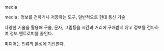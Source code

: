 
media

media
:   정보를 전하거나 저장하는 도구, 일반적으로 현대 통신 기술

다양한 기술을 활용해 구술, 문자, 그림등을 시간과 거리에 구애받지 않고 정보를 전파하여 정보 엔트로피를 줄인다.

미디어는 인류의 본성에 기반한다.